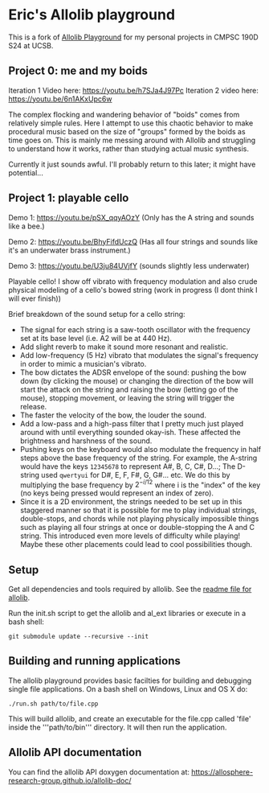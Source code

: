 # Eric's Allolib playground

This is a fork of [Allolib Playground](https://github.com/AlloSphere-Research-Group/allolib_playground) for my personal projects in CMPSC 190D S24 at UCSB.

## Project 0: me and my boids
Iteration 1 Video here: https://youtu.be/h7SJa4J97Pc
Iteration 2 video here: https://youtu.be/6n1AKxUpc6w

The complex flocking and wandering behavior of "boids" comes from relatively simple rules. Here I attempt to use this chaotic behavior to make procedural music based on the size of "groups" formed by the boids as time goes on. This is mainly me messing around with Allolib and struggling to understand how it works, rather than studying actual music synthesis. 

Currently it just sounds awful. I'll probably return to this later; it might have potential...


## Project 1: playable cello
Demo 1: https://youtu.be/pSX_qqyAOzY (Only has the A string and sounds like a bee.)

Demo 2: https://youtu.be/BhyFifdUczQ (Has all four strings and sounds like it's an underwater brass instrument.)

Demo 3: https://youtu.be/U3ju84UVjfY (sounds slightly less underwater)

Playable cello! I show off vibrato with frequency modulation and also crude physical modeling of a cello's bowed string (work in progress (I dont think I will ever finish))

Brief breakdown of the sound setup for a cello string:
- The signal for each string is a saw-tooth oscillator with the frequency set at its base level (i.e. A2 will be at 440 Hz).
- Add slight reverb to make it sound more resonant and realistic.
- Add low-frequency (5 Hz) vibrato that modulates the signal's frequency in order to mimic a musician's vibrato.
- The bow dictates the ADSR envelope of the sound: pushing the bow down (by clicking the mouse) or changing the direction of the bow will start the attack on the string and raising the bow (letting go of the mouse), stopping movement, or leaving the string will trigger the release.
- The faster the velocity of the bow, the louder the sound.
- Add a low-pass and a high-pass filter that I pretty much just played around with until everything sounded okay-ish. These affected the brightness and harshness of the sound.
- Pushing keys on the keyboard would also modulate the frequency in half steps above the base frequency of the string. For example, the A-string would have the keys `12345678` to represent A#, B, C, C#, D...; The D-string used `qwertyui` for D#, E, F, F#, G, G#... etc. We do this by multiplying the base frequency by $2^{-i/12}$ where i is the "index" of the key (no keys being pressed would represent an index of zero).
- Since it is a 2D environment, the strings needed to be set up in this staggered manner so that it is possible for me to play individual strings, double-stops, and chords while not playing physically impossible things such as playing all four strings at once or double-stopping the A and C string. This introduced even more levels of difficulty while playing! Maybe these other placements could lead to cool possibilities though.

## Setup

Get all dependencies and tools required by allolib. See the [readme file for allolib](https://github.com/AlloSphere-Research-Group/allolib/blob/master/readme.md).

Run the init.sh script to get the allolib and al_ext libraries or execute in
a bash shell:

    git submodule update --recursive --init

## Building and running applications

The allolib playground provides basic facilties for building and debugging 
single file applications. On a bash shell on Windows, Linux and OS X do:

    ./run.sh path/to/file.cpp

This will build allolib, and create an executable for the file.cpp called 'file' inside the '''path/to/bin''' directory. It will then run the application.

## Allolib API documentation

You can find the allolib API doxygen documentation at: https://allosphere-research-group.github.io/allolib-doc/
